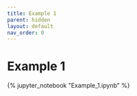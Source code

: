 ```yaml
---
title: Example 1
parent: hidden
layout: default
nav_order: 0
---
```


Example 1
=========

{% jupyter_notebook "Example_1.ipynb" %}